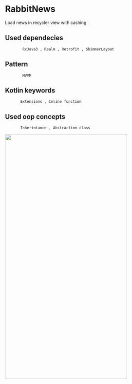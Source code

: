 # RabbitNews
Load news in recycler view with cashing 

## Used dependecies 
            RxJava3 , Realm , Retrofit , ShimmerLayout
## Pattern 
            MVVM
## Kotlin keywords 
           Extensions , Inline function 
## Used oop concepts 
           Inherintance , Abstraction class 

<img src="https://user-images.githubusercontent.com/25991597/149540976-649368d8-465c-4179-895a-2bf82bf498a2.jpg" width="400" height="800" />

